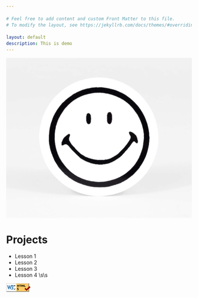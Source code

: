 ```yaml
---

# Feel free to add content and custom Front Matter to this file.
# To modify the layout, see https://jekyllrb.com/docs/themes/#overriding-theme-defaults

layout: default
description: This is demo
---
```

![alt text](./smile.jpg)
# Projects
- Lesson 1
- Lesson 2
- Lesson 3
- Lesson 4
\s\s 


  

[![alt text](./html5_validator.png)](https://validator.w3.org/check/referer)